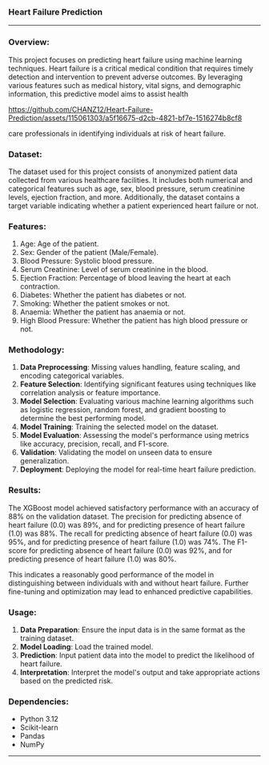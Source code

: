 ### Heart Failure Prediction ###

---

### Overview:

This project focuses on predicting heart failure using machine learning techniques. Heart failure is a critical medical condition that requires timely detection and intervention to prevent adverse outcomes. By leveraging various features such as medical history, vital signs, and demographic information, this predictive model aims to assist health

https://github.com/CHANZ12/Heart-Failure-Prediction/assets/115061303/a5f16675-d2cb-4821-bf7e-1516274b8cf8

care professionals in identifying individuals at risk of heart failure.

### Dataset:

The dataset used for this project consists of anonymized patient data collected from various healthcare facilities. It includes both numerical and categorical features such as age, sex, blood pressure, serum creatinine levels, ejection fraction, and more. Additionally, the dataset contains a target variable indicating whether a patient experienced heart failure or not.

### Features:

1. Age: Age of the patient.
2. Sex: Gender of the patient (Male/Female).
3. Blood Pressure: Systolic blood pressure.
4. Serum Creatinine: Level of serum creatinine in the blood.
5. Ejection Fraction: Percentage of blood leaving the heart at each contraction.
6. Diabetes: Whether the patient has diabetes or not.
7. Smoking: Whether the patient smokes or not.
8. Anaemia: Whether the patient has anaemia or not.
9. High Blood Pressure: Whether the patient has high blood pressure or not.

### Methodology:

1. **Data Preprocessing**: Missing values handling, feature scaling, and encoding categorical variables.
2. **Feature Selection**: Identifying significant features using techniques like correlation analysis or feature importance.
3. **Model Selection**: Evaluating various machine learning algorithms such as logistic regression, random forest, and gradient boosting to determine the best performing model.
4. **Model Training**: Training the selected model on the dataset.
5. **Model Evaluation**: Assessing the model's performance using metrics like accuracy, precision, recall, and F1-score.
6. **Validation**: Validating the model on unseen data to ensure generalization.
7. **Deployment**: Deploying the model for real-time heart failure prediction.

### Results:
The XGBoost model achieved satisfactory performance with an accuracy of 88% on the validation dataset. The precision for predicting absence of heart failure (0.0) was 89%, and for predicting presence of heart failure (1.0) was 88%. The recall for predicting absence of heart failure (0.0) was 95%, and for predicting presence of heart failure (1.0) was 74%. The F1-score for predicting absence of heart failure (0.0) was 92%, and for predicting presence of heart failure (1.0) was 80%.

This indicates a reasonably good performance of the model in distinguishing between individuals with and without heart failure. 
Further fine-tuning and optimization may lead to enhanced predictive capabilities.

### Usage:

1. **Data Preparation**: Ensure the input data is in the same format as the training dataset.
2. **Model Loading**: Load the trained model.
3. **Prediction**: Input patient data into the model to predict the likelihood of heart failure.
4. **Interpretation**: Interpret the model's output and take appropriate actions based on the predicted risk.

### Dependencies:

- Python 3.12
- Scikit-learn
- Pandas
- NumPy

---
